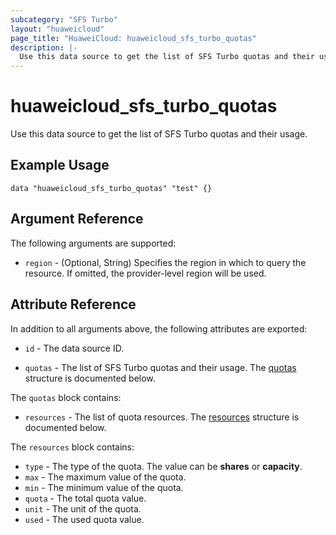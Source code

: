 ```yaml
---
subcategory: "SFS Turbo"
layout: "huaweicloud"
page_title: "HuaweiCloud: huaweicloud_sfs_turbo_quotas"
description: |-
  Use this data source to get the list of SFS Turbo quotas and their usage.
---
```


# huaweicloud_sfs_turbo_quotas

Use this data source to get the list of SFS Turbo quotas and their usage.

## Example Usage

```hcl
data "huaweicloud_sfs_turbo_quotas" "test" {}
```

## Argument Reference

The following arguments are supported:

* `region` - (Optional, String) Specifies the region in which to query the resource.
  If omitted, the provider-level region will be used.

## Attribute Reference

In addition to all arguments above, the following attributes are exported:

* `id` - The data source ID.

* `quotas` - The list of SFS Turbo quotas and their usage.
  The [quotas](#quotas_struct) structure is documented below.

<a name="quotas_struct"></a>
The `quotas` block contains:

* `resources` - The list of quota resources.
  The [resources](#resources_struct) structure is documented below.

<a name="resources_struct"></a>
The `resources` block contains:

* `type` - The type of the quota. The value can be **shares** or **capacity**.
* `max` - The maximum value of the quota.
* `min` - The minimum value of the quota.
* `quota` - The total quota value.
* `unit` - The unit of the quota.
* `used` - The used quota value.
